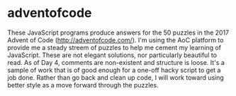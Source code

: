 # adventofcode
These JavaScript programs produce answers for the 50 puzzles in the 2017 Advent of Code (http://adventofcode.com/).
I'm using the AoC platform to provide me a steady streem of puzzles to help me cement my learning of JavaScript.
These are not elegant solutions, nor particularly beautiful to read. As of Day 4, comments are non-existent and structure is loose.
It's a sample of work that is of good enough for a one-off hacky script to get a job done.
Rather than go back and clean up code, I will work toward using better style as a move forward through the puzzles.
